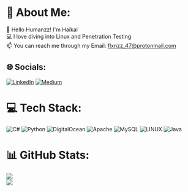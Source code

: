 # 💫 About Me:
👋 Hello Humanzz! I'm Haikal<br>💻 I love diving into Linux and Penetration Testing<br>📫 You can reach me through my Email: flxnzz_47@protonmail.com


## 🌐 Socials:
[![LinkedIn](https://img.shields.io/badge/LinkedIn-%230077B5.svg?logo=linkedin&logoColor=white)](https://linkedin.com/in/rafidhia-haikal-pasya-5997a2221) [![Medium](https://img.shields.io/badge/Medium-12100E?logo=medium&logoColor=white)](https://medium.com/@flxnzz_47) 

# 💻 Tech Stack:
![C#](https://img.shields.io/badge/c%23-%23239120.svg?style=for-the-badge&logo=c-sharp&logoColor=white) ![Python](https://img.shields.io/badge/python-3670A0?style=for-the-badge&logo=python&logoColor=ffdd54) ![DigitalOcean](https://img.shields.io/badge/DigitalOcean-%230167ff.svg?style=for-the-badge&logo=digitalOcean&logoColor=white) ![Apache](https://img.shields.io/badge/apache-%23D42029.svg?style=for-the-badge&logo=apache&logoColor=white) ![MySQL](https://img.shields.io/badge/mysql-%2300f.svg?style=for-the-badge&logo=mysql&logoColor=white) ![LINUX](https://img.shields.io/badge/Linux-FCC624?style=for-the-badge&logo=linux&logoColor=black) ![Java](https://img.shields.io/badge/java-%23ED8B00.svg?style=for-the-badge&logo=java&logoColor=white)
# 📊 GitHub Stats:
![](https://github-readme-stats.vercel.app/api?username=flxnzz&theme=gotham&hide_border=true&include_all_commits=false&count_private=false)<br/>
![](https://github-readme-streak-stats.herokuapp.com/?user=flxnzz&theme=gotham&hide_border=true)<br/>

<!-- Proudly created with GPRM ( https://gprm.itsvg.in ) -->
